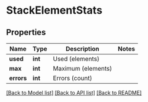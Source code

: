 # StackElementStats

## Properties
Name | Type | Description | Notes
------------ | ------------- | ------------- | -------------
**used** | **int** | Used (elements) | 
**max** | **int** | Maximum (elements) | 
**errors** | **int** | Errors (count) | 

[[Back to Model list]](../README.md#documentation-for-models) [[Back to API list]](../README.md#documentation-for-api-endpoints) [[Back to README]](../README.md)



